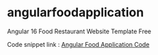 # angularfoodapplication
Angular 16 Food Restaurant Website Template Free

Code snippet link : <a href="https://therichpost.com/angular-16-food-restaurant-website-template-free-download/">Angular Food Application Code</a>
